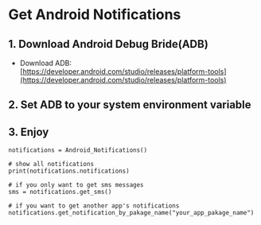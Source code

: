 # Get Android Notifications

## 1. Download Android Debug Bride(ADB)
- Download ADB: [https://developer.android.com/studio/releases/platform-tools](https://developer.android.com/studio/releases/platform-tools)

## 2. Set ADB to your system environment variable

## 3. Enjoy
```
notifications = Android_Notifications()

# show all notifications
print(notifications.notifications)

# if you only want to get sms messages
sms = notifications.get_sms()

# if you want to get another app's notifications
notifications.get_notification_by_pakage_name("your_app_pakage_name")
```